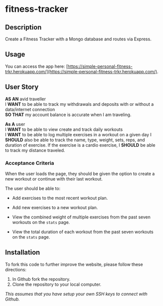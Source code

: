 # fitness-tracker

## Description
Create a Fitness Tracker with a Mongo database and routes via Express.

## Usage
You can access the app here: [https://simple-personal-fitness-trkr.herokuapp.com/](https://simple-personal-fitness-trkr.herokuapp.com/).

## User Story
**AS AN** avid traveller <br>
I **WANT** to be able to track my withdrawals and deposits with or without a data/internet connection <br>
**SO THAT** my account balance is accurate when I am traveling.

**As A** user <br>
I **WANT** to be able to view create and track daily workouts <br>
I **WANT** to be able to log multiple exercises in a workout on a given day
I **SHOULD** also be able to track the name, type, weight, sets, reps, and duration of exercise. 
If the exercise is a cardio exercise, I **SHOULD** be able to track my distance traveled.

### Acceptance Criteria
When the user loads the page, they should be given the option to create a new workout or continue with their last workout.

The user should be able to:

  * Add exercises to the most recent workout plan.

  * Add new exercises to a new workout plan.

  * View the combined weight of multiple exercises from the past seven workouts on the `stats` page.

  * View the total duration of each workout from the past seven workouts on the `stats` page.

## Installation
To fork this code to further improve the website, please follow these directions:

1. In Github fork the repository.
1. Clone the repository to your local computer.

_This assumes that you have setup your own SSH keys to connect with Github._